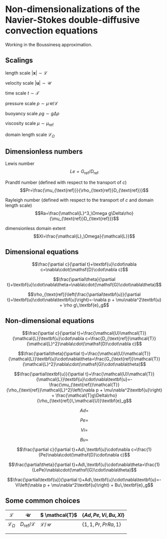 # Non-dimensionalizations of the Navier-Stokes double-diffusive convection equations

Working in the Boussinesq approximation.

## Scalings

length scale $|\textbf{x}|\sim\mathcal{L}$

velocity scale $|\textbf{u}|\sim\mathcal{U}$

time scale $t\sim\mathcal{T}$

pressure scale $p\sim\mu\mathcal{U}/\mathcal{L}$

buoyancy scale $\rho g\sim g \Delta\rho$

viscosity scale $\mu\sim\mu_{\text{ref}}$

domain length scale $\mathcal{L}_\Omega$

## Dimensionless numbers

Lewis number 
$$Le=G_{\text{ref}}/D_{\text{ref}}$$

Prandtl number (defined with respect to the transport of $c$)
$$Pr=\frac{\mu_{\text{ref}}}{\rho_{\text{ref}}D_{\text{ref}}}$$

Rayleigh number (defined with respect to the transport of $c$ and domain length scale)
$$Ra=\frac{\mathcal{L}^3_\Omega g\Delta\rho}{\mu_{\text{ref}}D_{\text{ref}}}$$

dimensionless domain extent 
$$Xl=\frac{\mathcal{L}_\Omega}{\mathcal{L}}$$

## Dimensional equations

$$\frac{\partial c}{\partial t}+\textbf{u}\cdot\nabla c=\nabla\cdot(\mathsf{D}\cdot\nabla c)$$

$$\frac{\partial\theta}{\partial t}+\textbf{u}\cdot\nabla\theta=\nabla\cdot(\mathsf{G}\cdot\nabla\theta)$$

$$\rho_{\text{ref}}\left(\frac{\partial\textbf{u}}{\partial t}+\textbf{u}\cdot\nabla\textbf{u}\right)=-\nabla p + \mu\nabla^2\textbf{u} + \rho g\,\textbf{e}_g$$

## Non-dimensional equations

$$\frac{\partial c}{\partial t}+\frac{\mathcal{U}\mathcal{T}}{\mathcal{L}}\textbf{u}\cdot\nabla c=\frac{D_{\text{ref}}\mathcal{T}}{\mathcal{L}^2}\nabla\cdot(\mathsf{D}\cdot\nabla c)$$

$$\frac{\partial\theta}{\partial t}+\frac{\mathcal{U}\mathcal{T}}{\mathcal{L}}\textbf{u}\cdot\nabla\theta=\frac{G_{\text{ref}}\mathcal{T}}{\mathcal{L}^2}\nabla\cdot(\mathsf{G}\cdot\nabla\theta)$$

$$\frac{\partial\textbf{u}}{\partial t}+\frac{\mathcal{U}\mathcal{T}}{\mathcal{L}}\textbf{u}\cdot\nabla\textbf{u}=-\frac{\mu_{\text{ref}}\mathcal{T}}{\rho_{\text{ref}}\mathcal{L}^2}\left(\nabla p + \mu\nabla^2\textbf{u}\right) + \frac{\mathcal{T}g\Delta\rho}{\rho_{\text{ref}}\,\mathcal{U}}\textbf{e}_g$$

$$Ad=$$

$$Pe=$$

$$Vi=$$

$$Bu=$$


$$\frac{\partial c}{\partial t}+Ad\,\textbf{u}\cdot\nabla c=\frac{1}{Pe}\nabla\cdot(\mathsf{D}\cdot\nabla c)$$

$$\frac{\partial\theta}{\partial t}+Ad\,\textbf{u}\cdot\nabla\theta=\frac{1}{LePe}\nabla\cdot(\mathsf{G}\cdot\nabla\theta)$$

$$\frac{\partial\textbf{u}}{\partial t}+Ad\,\textbf{u}\cdot\nabla\textbf{u}=-Vi\left(\nabla p + \mu\nabla^2\textbf{u}\right) + Bu\,\textbf{e}_g$$


## Some common choices

| $\mathcal{L}$ | $\mathcal{U}$ |$ \mathcal{T}$ | $\{Ad, Pe, Vi, Bu, Xl\}$ |
| -------- | ------- | ------- | ------- |
| $\mathcal{L}_\Omega$  |  $D_{\text{ref}}/\mathcal{L}$  | $\mathcal{L}/\mathcal{U}$ | $\{1, 1, Pr, PrRa, 1\}$|
|  |      | | |
|     |  | | |


